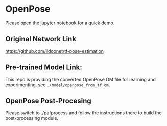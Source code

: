 # OpenPose
Please open the jupyter notebook for a quick demo.

## Original Network Link

https://github.com/ildoonet/tf-pose-estimation

## Pre-trained Model Link:
This repo is providing the converted OpenPose OM file for learning and experimenting. see `./model/openpose_from_tf.om`.

## OpenPose Post-Procesing
Please switch to ./pafprocess and follow the instructions there to build the post-processing module.